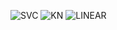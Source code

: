 
![SVC](https://user-images.githubusercontent.com/86378917/126327125-c218450e-a646-4e31-b3d4-8e71fad15df2.PNG)
![KN](https://user-images.githubusercontent.com/86378917/126327129-f0266e16-2ac3-4d7d-b4f3-c5624e56490e.PNG)
![LINEAR](https://user-images.githubusercontent.com/86378917/126327132-e9c9e5ae-36d1-4c3a-89b4-d3c7a5677925.PNG)

